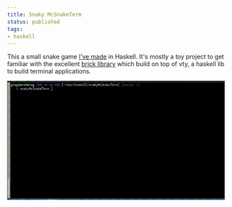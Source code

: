 ```yaml
---
title: Snaky McSnakeTerm
status: published
tags:
- haskell
---
```


This a small snake game [I've made](https://github.com/geekingfrog/snakyMcSnakeTerm) in Haskell. It's mostly a toy project to get familiar with the excellent [brick library](http://hackage.haskell.org/package/brick) which build on top of vty, a haskell lib to build terminal applications.

![demo gif](https://raw.githubusercontent.com/geekingfrog/snakyMcSnakeTerm/master/demo.gif)
